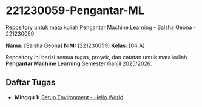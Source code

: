 # 221230059-Pengantar-ML
Repository untuk mata kuliah Pengantar Machine Learning - Salsha Geona - 221230059

**Nama:** [Salsha Geona]
**NIM:** [221230059]
**Kelas:** [04 A]

Repository ini berisi semua tugas, proyek, dan catatan untuk mata kuliah **Pengantar Machine Learning** Semester Ganjil 2025/2026.

## Daftar Tugas
- **Minggu 1:** [Setup Environment - Hello World](https://colab.research.google.com/github/[Username_Github_Anda]/[NIM]-Pengantar-ML/blob/main/Tugas_Minggu_1_Hello_World.ipynb)
